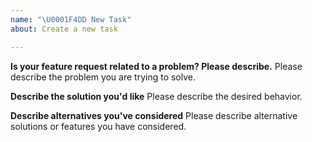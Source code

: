 ```yaml
---
name: "\U0001F4DD New Task"
about: Create a new task

---
```


<!--
Thank you for suggesting an idea to make Node.js better.

Please fill in as much of the template below as you're able.
-->

**Is your feature request related to a problem? Please describe.**
Please describe the problem you are trying to solve.

**Describe the solution you'd like**
Please describe the desired behavior.

**Describe alternatives you've considered**
Please describe alternative solutions or features you have considered.